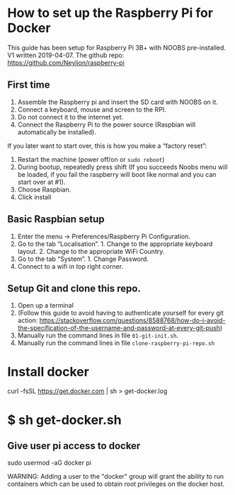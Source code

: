 # How to set up the Raspberry Pi for Docker
This guide has been setup for Raspberry Pi 3B+ with NOOBS pre-installed. V1 written 2019-04-07.
The github repo: https://github.com/Neylion/raspberry-pi

## First time
1. Assemble the Raspberry pi and insert the SD card with NOOBS on it.
2. Connect a keyboard, mouse and screen to the RPI.
3. Do not connect it to the internet yet.
4. Connect the Raspberry Pi to the power source (Raspbian will automatically be installed).

If you later want to start over, this is how you make a “factory reset”:

1. Restart the machine (power off/on or `sudo reboot`)
2. During bootup, repeatedly press shift (If you succeeds Noobs menu will be loaded, if you fail the raspberry will boot like normal and you can start over at #1).
3. Choose Raspbian.
4. Click install

## Basic Raspbian setup
1. Enter the menu -> Preferences/Raspberry Pi Configuration.
  1. Go to the tab “Localisation”.
    1. Change to the appropriate keyboard layout.
    2. Change to the appropriate WiFi Country.
  2. Go to the tab “System”.
    1. Change Password.
2. Connect to a wifi in top right corner.

## Setup Git and clone this repo.
1. Open up a terminal
2. (Follow this guide to avoid having to authenticate yourself for every git action: https://stackoverflow.com/questions/8588768/how-do-i-avoid-the-specification-of-the-username-and-password-at-every-git-push)
2. Manually run the command lines in file ``01-git-init.sh``.
3. Manually run the command lines in file ``clone-raspberry-pi-repo.sh``

# Install docker

curl -fsSL https://get.docker.com | sh > get-docker.log
#   $ sh get-docker.sh

## Give user pi access to docker
sudo usermod -aG docker pi

WARNING: Adding a user to the "docker" group will grant the ability to run containers which can be used to obtain root privileges on the docker host.

